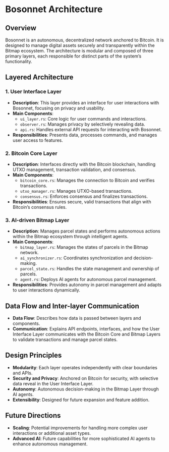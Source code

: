 # Bosonnet Architecture

## Overview
Bosonnet is an autonomous, decentralized network anchored to Bitcoin. It is designed to manage digital assets securely and transparently within the Bitmap ecosystem. The architecture is modular and composed of three primary layers, each responsible for distinct parts of the system’s functionality.

## Layered Architecture

### 1. User Interface Layer
- **Description**: This layer provides an interface for user interactions with Bosonnet, focusing on privacy and usability.
- **Main Components**:
  - `ui_layer.rs`: Core logic for user commands and interactions.
  - `observer.rs`: Manages privacy by selectively revealing data.
  - `api.rs`: Handles external API requests for interacting with Bosonnet.
- **Responsibilities**: Presents data, processes commands, and manages user access to features.

### 2. Bitcoin Core Layer
- **Description**: Interfaces directly with the Bitcoin blockchain, handling UTXO management, transaction validation, and consensus.
- **Main Components**:
  - `bitcoin_core.rs`: Manages the connection to Bitcoin and verifies transactions.
  - `utxo_manager.rs`: Manages UTXO-based transactions.
  - `consensus.rs`: Enforces consensus and finalizes transactions.
- **Responsibilities**: Ensures secure, valid transactions that align with Bitcoin’s consensus rules.

### 3. AI-driven Bitmap Layer
- **Description**: Manages parcel states and performs autonomous actions within the Bitmap ecosystem through intelligent agents.
- **Main Components**:
  - `bitmap_layer.rs`: Manages the states of parcels in the Bitmap network.
  - `ai_synchronizer.rs`: Coordinates synchronization and decision-making.
  - `parcel_state.rs`: Handles the state management and ownership of parcels.
  - `agent.rs`: Deploys AI agents for autonomous parcel management.
- **Responsibilities**: Provides autonomy in parcel management and adapts to user interactions dynamically.

## Data Flow and Inter-layer Communication
- **Data Flow**: Describes how data is passed between layers and components.
- **Communication**: Explains API endpoints, interfaces, and how the User Interface Layer communicates with the Bitcoin Core and Bitmap Layers to validate transactions and manage parcel states.

## Design Principles
- **Modularity**: Each layer operates independently with clear boundaries and APIs.
- **Security and Privacy**: Anchored on Bitcoin for security, with selective data reveal in the User Interface Layer.
- **Autonomy**: Autonomous decision-making in the Bitmap Layer through AI agents.
- **Extensibility**: Designed for future expansion and feature addition.

## Future Directions
- **Scaling**: Potential improvements for handling more complex user interactions or additional asset types.
- **Advanced AI**: Future capabilities for more sophisticated AI agents to enhance autonomous management.
